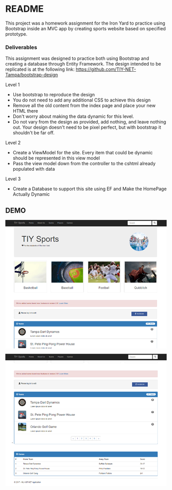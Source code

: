 # README

This project was a homework assignment for the Iron Yard to practice using Bootstrap inside an MVC app by creating sports website based on specified prototype.

### Deliverables

This assignment was designed to practice both using Bootstrap and creating a database through Entity Framework. The design intended to be replicated is at the following link: https://github.com/TIY-NET-Tampa/bootstrap-design

Level 1

- Use bootstrap to reproduce the design
- You do not need to add any additional CSS to achieve this design
- Remove all the old content from the index page and place your new HTML there
- Don't worry about making the data dynamic for this level.
- Do not vary from the design as provided, add nothing, and leave nothing out. Your design doesn't need to be pixel perfect, but with bootstrap it shouldn't be far off.

Level 2

- Create a ViewModel for the site. Every item that could be dynamic should be represented in this view model
- Pass the view model down from the controller to the cshtml already populated with data

Level 3

- Create a Database to support this site using EF and Make the HomePage Actually Dynamic

## DEMO
![](https://raw.githubusercontent.com/devalexer/TIYSportsPage/master/media/TIYSports1.png) 
 
![](https://raw.githubusercontent.com/devalexer/TIYSportsPage/master/media/TIYSports2.png)
